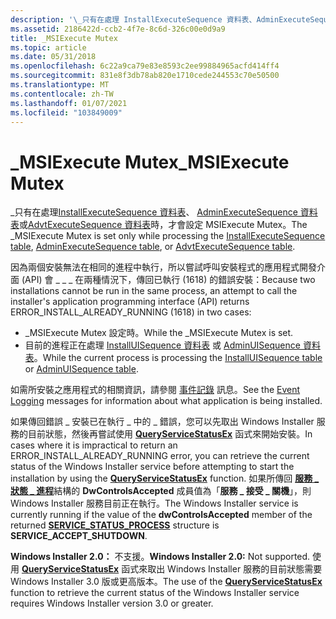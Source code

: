```yaml
---
description: '\_只有在處理 InstallExecuteSequence 資料表、AdminExecuteSequence 資料表或 AdvtExecuteSequence 資料表時，才會設定 MSIExecute Mutex。'
ms.assetid: 2186422d-ccb2-4f7e-8c6d-326c00e0d9a9
title: _MSIExecute Mutex
ms.topic: article
ms.date: 05/31/2018
ms.openlocfilehash: 6c22a9ca79e83e8593c2ee99884965acfd414ff4
ms.sourcegitcommit: 831e8f3db78ab820e1710cede244553c70e50500
ms.translationtype: MT
ms.contentlocale: zh-TW
ms.lasthandoff: 01/07/2021
ms.locfileid: "103849009"
---
```

# <a name="_msiexecute-mutex"></a><span data-ttu-id="8e470-103">\_MSIExecute Mutex</span><span class="sxs-lookup"><span data-stu-id="8e470-103">\_MSIExecute Mutex</span></span>

<span data-ttu-id="8e470-104">\_只有在處理[InstallExecuteSequence 資料表](installexecutesequence-table.md)、 [AdminExecuteSequence 資料表](adminexecutesequence-table.md)或[AdvtExecuteSequence 資料表](advtexecutesequence-table.md)時，才會設定 MSIExecute Mutex。</span><span class="sxs-lookup"><span data-stu-id="8e470-104">The \_MSIExecute Mutex is set only while processing the [InstallExecuteSequence table](installexecutesequence-table.md), [AdminExecuteSequence table](adminexecutesequence-table.md), or [AdvtExecuteSequence table](advtexecutesequence-table.md).</span></span>

<span data-ttu-id="8e470-105">因為兩個安裝無法在相同的進程中執行，所以嘗試呼叫安裝程式的應用程式開發介面 (API) 會 \_ \_ \_ 在兩種情況下，傳回已執行 (1618) 的錯誤安裝：</span><span class="sxs-lookup"><span data-stu-id="8e470-105">Because two installations cannot be run in the same process, an attempt to call the installer's application programming interface (API) returns ERROR\_INSTALL\_ALREADY\_RUNNING (1618) in two cases:</span></span>

-   <span data-ttu-id="8e470-106">\_MSIExecute Mutex 設定時。</span><span class="sxs-lookup"><span data-stu-id="8e470-106">While the \_MSIExecute Mutex is set.</span></span>
-   <span data-ttu-id="8e470-107">目前的進程正在處理 [InstallUISequence 資料表](installuisequence-table.md) 或 [AdminUISequence 資料表](adminuisequence-table.md)。</span><span class="sxs-lookup"><span data-stu-id="8e470-107">While the current process is processing the [InstallUISequence table](installuisequence-table.md) or [AdminUISequence table](adminuisequence-table.md).</span></span>

<span data-ttu-id="8e470-108">如需所安裝之應用程式的相關資訊，請參閱 [事件記錄](event-logging.md) 訊息。</span><span class="sxs-lookup"><span data-stu-id="8e470-108">See the [Event Logging](event-logging.md) messages for information about what application is being installed.</span></span>

<span data-ttu-id="8e470-109">如果傳回錯誤 \_ 安裝已在執行 \_ 中的 \_ 錯誤，您可以先取出 Windows Installer 服務的目前狀態，然後再嘗試使用 [**QueryServiceStatusEx**](/windows/desktop/api/winsvc/nf-winsvc-queryservicestatusex) 函式來開始安裝。</span><span class="sxs-lookup"><span data-stu-id="8e470-109">In cases where it is impractical to return an ERROR\_INSTALL\_ALREADY\_RUNNING error, you can retrieve the current status of the Windows Installer service before attempting to start the installation by using the [**QueryServiceStatusEx**](/windows/desktop/api/winsvc/nf-winsvc-queryservicestatusex) function.</span></span> <span data-ttu-id="8e470-110">如果所傳回 [**服務 \_ 狀態 \_ 進程**](/windows/desktop/api/winsvc/ns-winsvc-service_status_process)結構的 **DwControlsAccepted** 成員值為「**服務 \_ 接受 \_ 關機**」，則 Windows Installer 服務目前正在執行。</span><span class="sxs-lookup"><span data-stu-id="8e470-110">The Windows Installer service is currently running if the value of the **dwControlsAccepted** member of the returned [**SERVICE\_STATUS\_PROCESS**](/windows/desktop/api/winsvc/ns-winsvc-service_status_process) structure is **SERVICE\_ACCEPT\_SHUTDOWN**.</span></span>

<span data-ttu-id="8e470-111">**Windows Installer 2.0：** 不支援。</span><span class="sxs-lookup"><span data-stu-id="8e470-111">**Windows Installer 2.0:** Not supported.</span></span> <span data-ttu-id="8e470-112">使用 [**QueryServiceStatusEx**](/windows/desktop/api/winsvc/nf-winsvc-queryservicestatusex) 函式來取出 Windows Installer 服務的目前狀態需要 Windows Installer 3.0 版或更高版本。</span><span class="sxs-lookup"><span data-stu-id="8e470-112">The use of the [**QueryServiceStatusEx**](/windows/desktop/api/winsvc/nf-winsvc-queryservicestatusex) function to retrieve the current status of the Windows Installer service requires Windows Installer version 3.0 or greater.</span></span>

 

 
